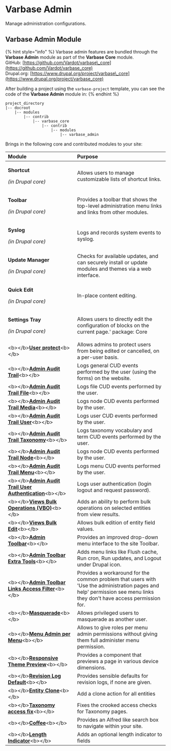 # Varbase Admin

Manage administration configurations.

## Varbase Admin Module

{% hint style="info" %}
Varbase admin features are bundled through the **Varbase Admin** module as part of the **Varbase Core** module.  
GitHub: [https://github.com/Vardot/varbase\_core](https://github.com/Vardot/varbase_core)  
Drupal.org: [https://www.drupal.org/project/varbase\_core](https://www.drupal.org/project/varbase_core) 

After building a project using the `varbase-project` template, you can see the code of the **Varbase Admin** module in:
{% endhint %}

```text
project_directory
|-- docroot
    |-- modules
        |-- contrib
            |-- varbase_core
                |-- contrib
                    |-- modules
                        |-- varbase_admin
```

Brings in the following core and contributed modules to your site:

<table>
  <thead>
    <tr>
      <th style="text-align:left">Module</th>
      <th style="text-align:left">Purpose</th>
    </tr>
  </thead>
  <tbody>
    <tr>
      <td style="text-align:left">
        <p><b>Shortcut</b>
        </p>
        <p><em>(in Drupal core)</em>
        </p>
      </td>
      <td style="text-align:left">Allows users to manage customizable lists of shortcut links.</td>
    </tr>
    <tr>
      <td style="text-align:left">
        <p><b>Toolbar</b>
        </p>
        <p><em>(in Drupal core)</em>
        </p>
      </td>
      <td style="text-align:left">Provides a toolbar that shows the top-level administration menu links
        and links from other modules.</td>
    </tr>
    <tr>
      <td style="text-align:left">
        <p><b>Syslog</b>
        </p>
        <p><em>(in Drupal core)</em>
        </p>
      </td>
      <td style="text-align:left">Logs and records system events to syslog.</td>
    </tr>
    <tr>
      <td style="text-align:left">
        <p><b>Update Manager</b>
        </p>
        <p><em>(in Drupal core)</em>
        </p>
      </td>
      <td style="text-align:left">Checks for available updates, and can securely install or update modules
        and themes via a web interface.</td>
    </tr>
    <tr>
      <td style="text-align:left">
        <p><b>Quick Edit</b>
        </p>
        <p><em>(in Drupal core)</em>
        </p>
      </td>
      <td style="text-align:left">In-place content editing.</td>
    </tr>
    <tr>
      <td style="text-align:left">
        <p><b>Settings Tray</b>
        </p>
        <p><em>(in Drupal core)</em>
        </p>
      </td>
      <td style="text-align:left">Allows users to directly edit the configuration of blocks on the current
        page.&apos; package: Core</td>
    </tr>
    <tr>
      <td style="text-align:left">&lt;b&gt;&lt;/b&gt;<a href="https://www.drupal.org/project/userprotect"><b>User protect</b></a>&lt;b&gt;&lt;/b&gt;</td>
      <td
      style="text-align:left">Allows admins to protect users from being edited or cancelled, on a per-user
        basis.</td>
    </tr>
    <tr>
      <td style="text-align:left">&lt;b&gt;&lt;/b&gt;<a href="https://www.drupal.org/project/admin_audit_trail"><b>Admin Audit Trail</b></a>&lt;b&gt;&lt;/b&gt;</td>
      <td
      style="text-align:left">Logs general CUD events performed by the user (using the forms) on the
        website.</td>
    </tr>
    <tr>
      <td style="text-align:left">&lt;b&gt;&lt;/b&gt;<a href="https://www.drupal.org/project/admin_audit_trail"><b>Admin Audit Trail File</b></a>&lt;b&gt;&lt;/b&gt;</td>
      <td
      style="text-align:left">Logs file CUD events performed by the user.</td>
    </tr>
    <tr>
      <td style="text-align:left">&lt;b&gt;&lt;/b&gt;<a href="https://www.drupal.org/project/admin_audit_trail"><b>Admin Audit Trail Media</b></a>&lt;b&gt;&lt;/b&gt;</td>
      <td
      style="text-align:left">Logs node CUD events performed by the user.</td>
    </tr>
    <tr>
      <td style="text-align:left">&lt;b&gt;&lt;/b&gt;<a href="https://www.drupal.org/project/admin_audit_trail"><b>Admin Audit Trail User</b></a>&lt;b&gt;&lt;/b&gt;</td>
      <td
      style="text-align:left">Logs user CUD events performed by the user.</td>
    </tr>
    <tr>
      <td style="text-align:left">&lt;b&gt;&lt;/b&gt;<a href="https://www.drupal.org/project/admin_audit_trail"><b>Admin Audit Trail Taxonomy</b></a>&lt;b&gt;&lt;/b&gt;</td>
      <td
      style="text-align:left">Logs taxonomy vocabulary and term CUD events performed by the user.</td>
    </tr>
    <tr>
      <td style="text-align:left">&lt;b&gt;&lt;/b&gt;<a href="https://www.drupal.org/project/admin_audit_trail"><b>Admin Audit Trail Node</b></a>&lt;b&gt;&lt;/b&gt;</td>
      <td
      style="text-align:left">Logs node CUD events performed by the user.</td>
    </tr>
    <tr>
      <td style="text-align:left">&lt;b&gt;&lt;/b&gt;<a href="https://www.drupal.org/project/admin_audit_trail"><b>Admin Audit Trail Menu</b></a>&lt;b&gt;&lt;/b&gt;</td>
      <td
      style="text-align:left">Logs menu CUD events performed by the user.</td>
    </tr>
    <tr>
      <td style="text-align:left">&lt;b&gt;&lt;/b&gt;<a href="https://www.drupal.org/project/admin_audit_trail"><b>Admin Audit Trail User Authentication</b></a>&lt;b&gt;&lt;/b&gt;</td>
      <td
      style="text-align:left">Logs user authentication (login logout and request password).</td>
    </tr>
    <tr>
      <td style="text-align:left">&lt;b&gt;&lt;/b&gt;<a href="https://www.drupal.org/project/views_bulk_operations"><b>Views Bulk Operations (VBO)</b></a>&lt;b&gt;&lt;/b&gt;</td>
      <td
      style="text-align:left">Adds an ability to perform bulk operations on selected entities from view
        results.</td>
    </tr>
    <tr>
      <td style="text-align:left">&lt;b&gt;&lt;/b&gt;<a href="https://www.drupal.org/project/views_bulk_edit"><b>Views Bulk Edit</b></a>&lt;b&gt;&lt;/b&gt;</td>
      <td
      style="text-align:left">Allows bulk edition of entity field values.</td>
    </tr>
    <tr>
      <td style="text-align:left">&lt;b&gt;&lt;/b&gt;<a href="https://www.drupal.org/project/admin_toolbar"><b>Admin Toolbar</b></a>&lt;b&gt;&lt;/b&gt;</td>
      <td
      style="text-align:left">Provides an improved drop-down menu interface to the site Toolbar.</td>
    </tr>
    <tr>
      <td style="text-align:left">&lt;b&gt;&lt;/b&gt;<a href="https://www.drupal.org/project/admin_toolbar"><b>Admin Toolbar Extra Tools</b></a>&lt;b&gt;&lt;/b&gt;</td>
      <td
      style="text-align:left">Adds menu links like Flush cache, Run cron, Run updates, and Logout under
        Drupal icon.</td>
    </tr>
    <tr>
      <td style="text-align:left">&lt;b&gt;&lt;/b&gt;<a href="https://www.drupal.org/project/admin_toolbar"><b>Admin Toolbar Links Access Filter</b></a>&lt;b&gt;&lt;/b&gt;</td>
      <td
      style="text-align:left">Provides a workaround for the common problem that users with &apos;Use
        the administration pages and help&apos; permission see menu links they
        don&apos;t have access permission for.</td>
    </tr>
    <tr>
      <td style="text-align:left">&lt;b&gt;&lt;/b&gt;<a href="https://www.drupal.org/project/masquerade"><b>Masquerade</b></a>&lt;b&gt;&lt;/b&gt;</td>
      <td
      style="text-align:left">Allows privileged users to masquerade as another user.</td>
    </tr>
    <tr>
      <td style="text-align:left">&lt;b&gt;&lt;/b&gt;<a href="https://www.drupal.org/project/menu_admin_per_menu"><b>Menu Admin per Menu</b></a>&lt;b&gt;&lt;/b&gt;</td>
      <td
      style="text-align:left">Allows to give roles per menu admin permissions without giving them full
        administer menu permission.</td>
    </tr>
    <tr>
      <td style="text-align:left">&lt;b&gt;&lt;/b&gt;<a href="https://www.drupal.org/project/responsive_preview"><b>Responsive Theme Preview</b></a>&lt;b&gt;&lt;/b&gt;</td>
      <td
      style="text-align:left">Provides a component that previews a page in various device dimensions.</td>
    </tr>
    <tr>
      <td style="text-align:left">&lt;b&gt;&lt;/b&gt;<a href="https://www.drupal.org/project/revision_log_default"><b>Revision Log Default</b></a>&lt;b&gt;&lt;/b&gt;</td>
      <td
      style="text-align:left">Provides sensible defaults for revision logs, if none are given.</td>
    </tr>
    <tr>
      <td style="text-align:left">&lt;b&gt;&lt;/b&gt;<a href="https://www.drupal.org/project/entity_clone"><b>Entity Clone</b></a>&lt;b&gt;&lt;/b&gt;</td>
      <td
      style="text-align:left">Add a clone action for all entities</td>
    </tr>
    <tr>
      <td style="text-align:left">&lt;b&gt;&lt;/b&gt;<a href="https://www.drupal.org/project/taxonomy_access_fix"><b>Taxonomy access fix</b></a>&lt;b&gt;&lt;/b&gt;</td>
      <td
      style="text-align:left">Fixes the crooked access checks for Taxonomy pages.</td>
    </tr>
    <tr>
      <td style="text-align:left">&lt;b&gt;&lt;/b&gt;<a href="https://www.drupal.org/project/coffee"><b>Coffee</b></a>&lt;b&gt;&lt;/b&gt;</td>
      <td
      style="text-align:left">Provides an Alfred like search box to navigate within your site.</td>
    </tr>
    <tr>
      <td style="text-align:left">&lt;b&gt;&lt;/b&gt;<a href="https://www.drupal.org/project/length_indicator"><b>Length Indicator</b></a>&lt;b&gt;&lt;/b&gt;</td>
      <td
      style="text-align:left">Adds an optional length indicator to fields</td>
    </tr>
  </tbody>
</table>


